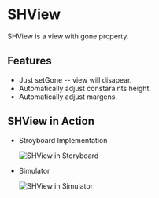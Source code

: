 # SHView
SHView is a view with gone property.

## Features

- Just setGone -- view will disapear.
- Automatically adjust constaraints height.
- Automatically adjust margens.

## SHView in Action 

- Stroyboard Implementation

  ![SHView in Storyboard](https://media.giphy.com/media/BzyYfakoeyICG10jm3/giphy.gif)


- Simulator
  
  ![SHView in Simulator](https://media.giphy.com/media/tJMAGgkbRBcIBz9Rf1/giphy.gif)
